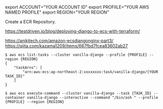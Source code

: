 export ACCOUNT="YOUR ACCOUNT ID"
export PROFIILE="YOUR AWS NAMED PROFILE"
export REGION="YOUR REGION"

Create a ECR Repository.

https://testdriven.io/blog/deploying-django-to-ecs-with-terraform/

https://anikitech.com/amazon-ecsdjangonginx-part3/
https://qiita.com/kazama1209/items/667fbd7fcea83602ab27

```
$ aws ecs list-tasks --cluster vanilla-django --profile {PROFILE} --region {REGION}
{
    "taskArns": [
        "arn:aws:ecs:ap-northeast-2:xxxxxxxx:task/vanilla-django/{YOUR TASK_ID}"
    ]
}
```

```
$ aws ecs execute-command --cluster vanilla-django --task {TASK_ID} --container vanilla-django --interactive --command "/bin/ash " --profile {PROFILE} --region {REGION}
```
